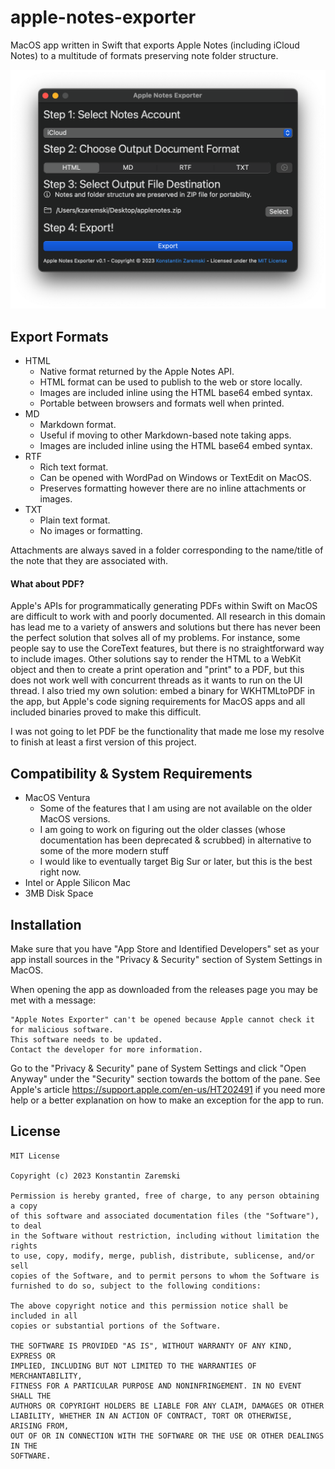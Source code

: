 # apple-notes-exporter
MacOS app written in Swift that exports Apple Notes (including iCloud Notes) to a multitude of formats preserving note folder structure.

![Screenshot of version 0.1 of the Apple Notes Exporter](screenshots/v0.1.png)

## Export Formats
* HTML
    * Native format returned by the Apple Notes API.
    * HTML format can be used to publish to the web or store locally.
    * Images are included inline using the HTML base64 embed syntax.
    * Portable between browsers and formats well when printed.
* MD
    * Markdown format.
    * Useful if moving to other Markdown-based note taking apps.
    * Images are included inline using the HTML base64 embed syntax.
* RTF
    * Rich text format.
    * Can be opened with WordPad on Windows or TextEdit on MacOS.
    * Preserves formatting however there are no inline attachments or images.
* TXT
    * Plain text format.
    * No images or formatting.

Attachments are always saved in a folder corresponding to the name/title of the note that they are associated with.

#### What about PDF?
Apple's APIs for programmatically generating PDFs within Swift on MacOS are difficult to work with and poorly documented.
All research in this domain has lead me to a variety of answers and solutions but there has never been the perfect solution that solves all of my problems.
For instance, some people say to use the CoreText features, but there is no straightforward way to include images.
Other solutions say to render the HTML to a WebKit object and then to create a print operation and "print" to a PDF, but this does not work well with concurrent threads as it wants to run on the UI thread.
I also tried my own solution: embed a binary for WKHTMLtoPDF in the app, but Apple's code signing requirements for MacOS apps and all included binaries proved to make this difficult.

I was not going to let PDF be the functionality that made me lose my resolve to finish at least a first version of this project.

## Compatibility & System Requirements
* MacOS Ventura
    * Some of the features that I am using are not available on the older MacOS versions.
    * I am going to work on figuring out the older classes (whose documentation has been deprecated & scrubbed) in alternative to some of the more modern stuff
    * I would like to eventually target Big Sur or later, but this is the best right now.
* Intel or Apple Silicon Mac
* 3MB Disk Space

## Installation
Make sure that you have "App Store and Identified Developers" set as your app install sources in the "Privacy & Security" section of System Settings in MacOS.

When opening the app as downloaded from the releases page you may be met with a message:

```
"Apple Notes Exporter" can't be opened because Apple cannot check it for malicious software.
This software needs to be updated.
Contact the developer for more information.
``````

Go to the "Privacy & Security" pane of System Settings and click "Open Anyway" under the "Security" section towards the bottom of the pane. See Apple's article https://support.apple.com/en-us/HT202491 if you need more help or a better explanation on how to make an exception for the app to run.

## License
```
MIT License

Copyright (c) 2023 Konstantin Zaremski

Permission is hereby granted, free of charge, to any person obtaining a copy
of this software and associated documentation files (the "Software"), to deal
in the Software without restriction, including without limitation the rights
to use, copy, modify, merge, publish, distribute, sublicense, and/or sell
copies of the Software, and to permit persons to whom the Software is
furnished to do so, subject to the following conditions:

The above copyright notice and this permission notice shall be included in all
copies or substantial portions of the Software.

THE SOFTWARE IS PROVIDED "AS IS", WITHOUT WARRANTY OF ANY KIND, EXPRESS OR
IMPLIED, INCLUDING BUT NOT LIMITED TO THE WARRANTIES OF MERCHANTABILITY,
FITNESS FOR A PARTICULAR PURPOSE AND NONINFRINGEMENT. IN NO EVENT SHALL THE
AUTHORS OR COPYRIGHT HOLDERS BE LIABLE FOR ANY CLAIM, DAMAGES OR OTHER
LIABILITY, WHETHER IN AN ACTION OF CONTRACT, TORT OR OTHERWISE, ARISING FROM,
OUT OF OR IN CONNECTION WITH THE SOFTWARE OR THE USE OR OTHER DEALINGS IN THE
SOFTWARE.
```
